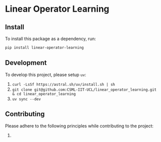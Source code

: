 # Linear Operator Learning

## Install

To install this package as a dependency, run:

```bash
pip install linear-operator-learning
```

## Development

To develop this project, please setup `uv`:

1. `curl -LsSf https://astral.sh/uv/install.sh | sh`
2. `git clone git@github.com:CSML-IIT-UCL/linear_operator_learning.git & cd linear_operator_learning`
3. `uv sync --dev`

## Contributing

Please adhere to the following principles while contributing to the project:

1.